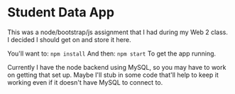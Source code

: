# Student Data App #

This was a node/bootstrap/js assignment that I had during my Web 2 class. I decided I should get on and store it here.

You'll want to: `npm install`
And then: `npm start`
To get the app running. 

Currently I have the node backend using MySQL, so you may have to work on getting that set up. Maybe I'll stub in some
code that'll help to keep it working even if it doesn't have MySQL to connect to. 